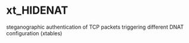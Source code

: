 xt_HIDENAT
==========

steganographic authentication of TCP packets triggering different DNAT configuration (xtables)
